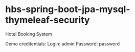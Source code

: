 # hbs-spring-boot-jpa-mysql-thymeleaf-security
Hotel Booking System


Demo creditentials:
Login: admin
Password: password
